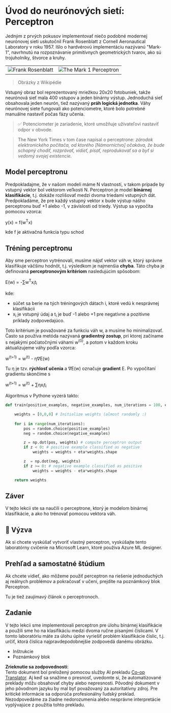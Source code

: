 <!--
CO_OP_TRANSLATOR_METADATA:
{
  "original_hash": "59021c5f419d3feda19075910a74280a",
  "translation_date": "2025-05-20T06:43:14+00:00",
  "source_file": "15-rag-and-vector-databases/data/perceptron.md",
  "language_code": "sk"
}
-->
# Úvod do neurónových sietí: Perceptron

Jedným z prvých pokusov implementovať niečo podobné modernej neurónovej sieti uskutočnil Frank Rosenblatt z Cornell Aeronautical Laboratory v roku 1957. Išlo o hardvérovú implementáciu nazývanú "Mark-1", navrhnutú na rozpoznávanie primitívnych geometrických tvarov, ako sú trojuholníky, štvorce a kruhy.

|      |      |
|--------------|-----------|
|<img src='images/Rosenblatt-wikipedia.jpg' alt='Frank Rosenblatt'/> | <img src='images/Mark_I_perceptron_wikipedia.jpg' alt='The Mark 1 Perceptron' />|

> Obrázky z Wikipédie

Vstupný obraz bol reprezentovaný mriežkou 20x20 fotobuniek, takže neurónová sieť mala 400 vstupov a jeden binárny výstup. Jednoduchá sieť obsahovala jeden neurón, tiež nazývaný **práh logická jednotka**. Váhy neurónovej siete fungovali ako potenciometre, ktoré bolo potrebné manuálne nastaviť počas fázy učenia.

> ✅ Potenciometer je zariadenie, ktoré umožňuje užívateľovi nastaviť odpor v obvode.

> The New York Times v tom čase napísal o perceptrone: *zárodok elektronického počítača, od ktorého [Námorníctvo] očakáva, že bude schopný chodiť, rozprávať, vidieť, písať, reprodukovať sa a byť si vedomý svojej existencie.*

## Model perceptronu

Predpokladajme, že v našom modeli máme N vlastností, v takom prípade by vstupný vektor bol vektorom veľkosti N. Perceptron je model **binárnej klasifikácie**, t.j. dokáže rozlišovať medzi dvoma triedami vstupných dát. Predpokladáme, že pre každý vstupný vektor x bude výstup nášho perceptronu buď +1 alebo -1, v závislosti od triedy. Výstup sa vypočíta pomocou vzorca:

y(x) = f(w<sup>T</sup>x)

kde f je aktivačná funkcia typu schod

## Tréning perceptronu

Aby sme perceptron vytrénovali, musíme nájsť vektor váh w, ktorý správne klasifikuje väčšinu hodnôt, t.j. výsledkom je najmenšia **chyba**. Táto chyba je definovaná **perceptronovým kritériom** nasledujúcim spôsobom:

E(w) = -∑w<sup>T</sup>x<sub>i</sub>t<sub>i</sub>

kde:

* súčet sa berie na tých tréningových dátach i, ktoré vedú k nesprávnej klasifikácii
* x<sub>i</sub> je vstupný údaj a t<sub>i</sub> je buď -1 alebo +1 pre negatívne a pozitívne príklady zodpovedajúco.

Toto kritérium je považované za funkciu váh w, a musíme ho minimalizovať. Často sa používa metóda nazývaná **gradientný zostup**, pri ktorej začíname s nejakými počiatočnými váhami w<sup>(0)</sup>, a potom v každom kroku aktualizujeme váhy podľa vzorca:

w<sup>(t+1)</sup> = w<sup>(t)</sup> - η∇E(w)

Tu η je tzv. **rýchlosť učenia** a ∇E(w) označuje **gradient** E. Po vypočítaní gradientu skončíme s

w<sup>(t+1)</sup> = w<sup>(t)</sup> + ∑ηx<sub>i</sub>t<sub>i</sub>

Algoritmus v Pythone vyzerá takto:

```python
def train(positive_examples, negative_examples, num_iterations = 100, eta = 1):

    weights = [0,0,0] # Initialize weights (almost randomly :)
        
    for i in range(num_iterations):
        pos = random.choice(positive_examples)
        neg = random.choice(negative_examples)

        z = np.dot(pos, weights) # compute perceptron output
        if z < 0: # positive example classified as negative
            weights = weights + eta*weights.shape

        z  = np.dot(neg, weights)
        if z >= 0: # negative example classified as positive
            weights = weights - eta*weights.shape

    return weights
```

## Záver

V tejto lekcii ste sa naučili o perceptrone, ktorý je modelom binárnej klasifikácie, a ako ho trénovať pomocou vektora váh.

## 🚀 Výzva

Ak si chcete vyskúšať vytvoriť vlastný perceptron, vyskúšajte tento laboratórny cvičenie na Microsoft Learn, ktoré používa Azure ML designer.

## Prehľad a samostatné štúdium

Ak chcete vidieť, ako môžeme použiť perceptron na riešenie jednoduchých aj reálnych problémov a pokračovať v učení, prejdite na poznámkový blok Perceptron.

Tu je tiež zaujímavý článok o perceptronoch.

## Zadanie

V tejto lekcii sme implementovali perceptron pre úlohu binárnej klasifikácie a použili sme ho na klasifikáciu medzi dvoma ručne písanými číslicami. V tomto laboratóriu máte za úlohu úplne vyriešiť problém klasifikácie číslic, t.j. určiť, ktorá číslica najpravdepodobnejšie zodpovedá danému obrázku.

* Inštrukcie
* Poznámkový blok

**Zrieknutie sa zodpovednosti**:  
Tento dokument bol preložený pomocou služby AI prekladu [Co-op Translator](https://github.com/Azure/co-op-translator). Aj keď sa snažíme o presnosť, uvedomte si, že automatizované preklady môžu obsahovať chyby alebo nepresnosti. Pôvodný dokument v jeho pôvodnom jazyku by mal byť považovaný za autoritatívny zdroj. Pre kritické informácie sa odporúča profesionálny ľudský preklad. Nezodpovedáme za žiadne nedorozumenia alebo nesprávne interpretácie vyplývajúce z použitia tohto prekladu.